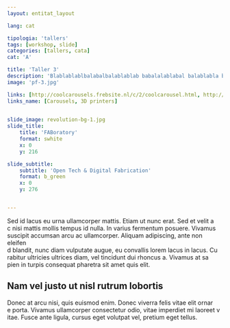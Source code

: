 ```yaml
---
layout: entitat_layout

lang: cat

tipologia: 'tallers'
tags: [workshop, slide]
categories: [tallers, cata]
cat: 'A'

title: 'Taller 3'
description: 'Blablablablbalabalbalablablab babalalablabal balablabla balablab'
image: 'pf-3.jpg'

links: [http://coolcarousels.frebsite.nl/c/2/coolcarousel.html, http://3dprintedinstruments.wikidot.com/methods]
links_name: [Carousels, 3D printers]
	

slide_image: revolution-bg-1.jpg
slide_title:
    title: 'FABoratory'
    format: swhite
    x: 0
    y: 216

slide_subtitle:
    subtitle: 'Open Tech & Digital Fabrication'
    format: b_green
    x: 0
    y: 276


---
```


Sed id lacus eu urna ullamcorper mattis. Etiam ut nunc erat. Sed et velit a\
c nisi mattis mollis tempus id nulla. In varius fermentum posuere. Vivamus \
suscipit accumsan arcu ac ullamcorper. Aliquam adipiscing, ante non eleifen\
d blandit, nunc diam vulputate augue, eu convallis lorem lacus in lacus. Cu\
rabitur ultricies ultrices diam, vel tincidunt dui rhoncus a. Vivamus at sa\
pien in turpis consequat pharetra sit amet quis elit.

## Nam vel justo ut nisl rutrum lobortis

Donec at arcu nisi, quis euismod enim. Donec viverra felis vitae elit ornar\
e porta. Vivamus ullamcorper consectetur odio, vitae imperdiet mi laoreet v\
itae. Fusce ante ligula, cursus eget volutpat vel, pretium eget tellus.
